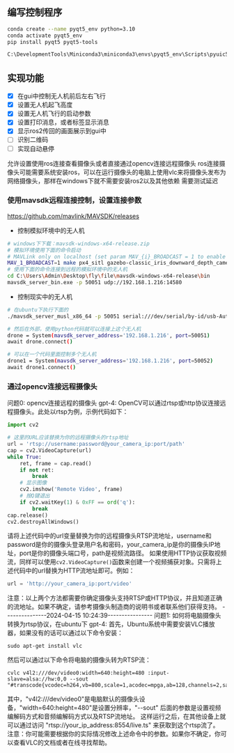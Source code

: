 ## 编写控制程序

```bash
conda create --name pyqt5_env python=3.10
conda activate pyqt5_env
pip install pyqt5 pyqt5-tools

C:\DevelopmentTools\Miniconda3\miniconda3\envs\pyqt5_env\Scripts\pyuic5.exe fly_gui.ui -o fly_gui.py
```

## 实现功能

- [x] 在gui中控制无人机前后左右飞行
- [x] 设置无人机起飞高度
- [x] 设置无人机飞行的启动参数
- [x] 设置打印消息，或者标签显示消息
- [x] 显示ros2传回的画面展示到gui中
- [ ] 识别二维码
- [ ] 实现自动悬停

允许设置使用ros连接查看摄像头或者直接通过opencv连接远程摄像头
ros连接摄像头可能需要系统安装ros，可以在运行摄像头的电脑上使用vlc来将摄像头发布为网络摄像头，那样在windows下就不需要安装ros2以及其他依赖
需要测试延迟

### 使用mavsdk远程连接控制，设置连接参数

https://github.com/mavlink/MAVSDK/releases

- 控制模拟环境中的无人机

```bash
# windows下下载：mavsdk-windows-x64-release.zip
# 模拟环境使用下面的命令启动
# MAVLink only on localhost (set param MAV_{i}_BROADCAST = 1 to enable network)
MAV_1_BROADCAST=1 make px4_sitl gazebo-classic_iris_downward_depth_camera
# 使用下面的命令连接到远程的模拟环境中的无人机
cd C:\Users\Admin\Desktop\fly\file\mavsdk-windows-x64-release\bin
mavsdk_server_bin.exe -p 50051 udp://192.168.1.216:14580
```

- 控制现实中的无人机

```bash
# 在ubuntu下执行下面的
./mavsdk_server_musl_x86_64 -p 50051 serial:///dev/serial/by-id/usb-Auterion_PX4_FMU_v6C.x_0-if00 

# 然后在外部，使用python代码就可以连接上这个无人机
drone = System(mavsdk_server_address='192.168.1.216', port=50051)
await drone.connect()

# 可以在一个代码里面控制多个无人机
drone1 = System(mavsdk_server_address='192.168.1.216', port=50052)
await drone1.connect()
```

### 通过opencv连接远程摄像头

问题0:
opencv连接远程的摄像头
gpt-4:
OpenCV可以通过rtsp或http协议连接远程摄像头。此处以rtsp为例，示例代码如下：

```python
import cv2

# 这里的URL应该替换为你的远程摄像头的rtsp地址
url = 'rtsp://username:password@your_camera_ip:port/path'
cap = cv2.VideoCapture(url)
while True:
    ret, frame = cap.read()
    if not ret:
        break
    # 显示图像
    cv2.imshow('Remote Video', frame)
    # 按Q键退出
    if cv2.waitKey(1) & 0xFF == ord('q'):
        break
cap.release()
cv2.destroyAllWindows()
```

请将上述代码中的url变量替换为你的远程摄像头RTSP流地址，username和password是你的摄像头登录用户名和密码，your_camera_ip是你的摄像头IP地址，port是你的摄像头端口号，path是视频流路径。
如果使用HTTP协议获取视频流，同样可以使用`cv2.VideoCapture()`函数来创建一个视频捕获对象。只需将上述代码中的url替换为HTTP流地址即可。例如：

```python
url = 'http://your_camera_ip:port/video'
```

注意：以上两个方法都需要你确定摄像头支持RTSP或HTTP协议，并且知道正确的流地址。如果不确定，请参考摄像头制造商的说明书或者联系他们获得支持。
---------------2024-04-15 10:24:39----------------
问题1:
如何将电脑摄像头转换为rtsp协议，在ubuntu下
gpt-4:
首先，Ubuntu系统中需要安装VLC播放器，如果没有的话可以通过以下命令安装：

```shell
sudo apt-get install vlc
```

然后可以通过以下命令将电脑的摄像头转为RTSP流：

```shell
cvlc v4l2:///dev/video0:width=640:height=480 :input-slave=alsa://hw:0,0 --sout "#transcode{vcodec=h264,vb=800,scale=1,acodec=mpga,ab=128,channels=2,samplerate=44100}:rtp{sdp=rtsp://:8554/live.ts}"
```

其中，"v4l2:///dev/video0"是电脑默认的摄像头设备，"width=640:height=480"是设置分辨率，"--sout"
后面的参数是设置视频编解码方式和音频编解码方式以及RTSP流地址。
这样运行之后，在其他设备上就可以通过访问 "rtsp://your_ip_address:8554/live.ts" 来获取到这个rtsp流了。
注意：你可能需要根据你的实际情况修改上述命令中的参数。如果你不确定，你可以查看VLC的文档或者在线寻找帮助。


